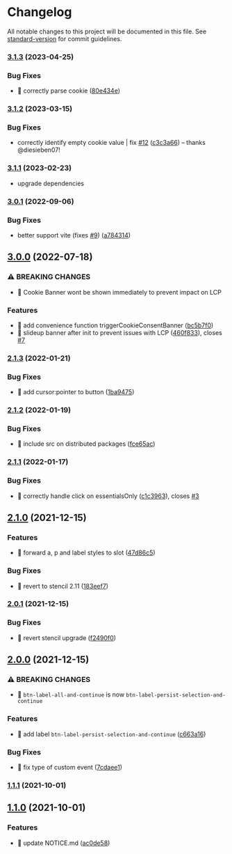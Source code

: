# Changelog

All notable changes to this project will be documented in this file. See [standard-version](https://github.com/conventional-changelog/standard-version) for commit guidelines.

### [3.1.3](https://github.com/porscheofficial/cookie-consent-banner/compare/v3.1.2...v3.1.3) (2023-04-25)


### Bug Fixes

* 🐛 correctly parse cookie ([80e434e](https://github.com/porscheofficial/cookie-consent-banner/commit/80e434e4b0f5c4af74b746b46241f0d8bbdeafcc))

### [3.1.2](https://github.com/porscheofficial/cookie-consent-banner/compare/v3.1.1...v3.1.2) (2023-03-15)


### Bug Fixes

* correctly identify empty cookie value | fix [#12](https://github.com/porscheofficial/cookie-consent-banner/issues/12) ([c3c3a66](https://github.com/porscheofficial/cookie-consent-banner/commit/c3c3a661fea8f865fe48088ccb127af80a85b446)) – thanks @diesieben07!

### [3.1.1](https://github.com/porscheofficial/cookie-consent-banner/compare/v3.0.1...v3.1.1) (2023-02-23)

- upgrade dependencies

### [3.0.1](https://github.com/porscheofficial/cookie-consent-banner/compare/v3.0.0...v3.0.1) (2022-09-06)

### Bug Fixes

- better support vite (fixes [#9](https://github.com/porscheofficial/cookie-consent-banner/issues/9)) ([a784314](https://github.com/porscheofficial/cookie-consent-banner/commit/a7843149dc27c769b589771246f177148fa2f626))

## [3.0.0](https://github.com/porscheofficial/cookie-consent-banner/compare/v2.1.3...v3.0.0) (2022-07-18)

### ⚠ BREAKING CHANGES

- 🧨 Cookie Banner wont be shown immediately to prevent impact on LCP

### Features

- 🎸 add convenience function triggerCookieConsentBanner ([bc5b7f0](https://github.com/porscheofficial/cookie-consent-banner/commit/bc5b7f06f0df7f537b9c7180bd0e82e03dfb74b9))
- 🎸 slideup banner after init to prevent issues with LCP ([460f833](https://github.com/porscheofficial/cookie-consent-banner/commit/460f833b76f2ce1b116301cbbb226cf9f318ff42)), closes [#7](https://github.com/porscheofficial/cookie-consent-banner/issues/7)

### [2.1.3](https://github.com/porscheofficial/cookie-consent-banner/compare/v2.1.2...v2.1.3) (2022-01-21)

### Bug Fixes

- 🐛 add cursor:pointer to button ([1ba9475](https://github.com/porscheofficial/cookie-consent-banner/commit/1ba94752c7bb59e455722df512816534acf91cb9))

### [2.1.2](https://github.com/porscheofficial/cookie-consent-banner/compare/v2.1.1...v2.1.2) (2022-01-19)

### Bug Fixes

- 🐛 include src on distributed packages ([fce65ac](https://github.com/porscheofficial/cookie-consent-banner/commit/fce65ac9d20d1665bafdc982dfd905ecabd8d9ae))

### [2.1.1](https://github.com/porscheofficial/cookie-consent-banner/compare/v2.1.0...v2.1.1) (2022-01-17)

### Bug Fixes

- 🐛 correctly handle click on essentialsOnly ([c1c3963](https://github.com/porscheofficial/cookie-consent-banner/commit/c1c3963dfda3a9c138e6c4db859e65875fdfa17f)), closes [#3](https://github.com/porscheofficial/cookie-consent-banner/issues/3)

## [2.1.0](https://github.com/porscheofficial/cookie-consent-banner/compare/v2.0.1...v2.1.0) (2021-12-15)

### Features

- 🎸 forward a, p and label styles to slot ([47d86c5](https://github.com/porscheofficial/cookie-consent-banner/commit/47d86c540cfb1649b03cadb780ac295cf4ac4045))

### Bug Fixes

- 🐛 revert to stencil 2.11 ([183eef7](https://github.com/porscheofficial/cookie-consent-banner/commit/183eef76b38bfdf8ecff55a43e0366c9bd807eaa))

### [2.0.1](https://github.com/porscheofficial/cookie-consent-banner/compare/v2.0.0...v2.0.1) (2021-12-15)

### Bug Fixes

- 🐛 revert stencil upgrade ([f2490f0](https://github.com/porscheofficial/cookie-consent-banner/commit/f2490f0bd8e183bce50477981cda8de178eb4d4c))

## [2.0.0](https://github.com/porscheofficial/cookie-consent-banner/compare/v1.1.1...v2.0.0) (2021-12-15)

### ⚠ BREAKING CHANGES

- 🧨 `btn-label-all-and-continue` is now `btn-label-persist-selection-and-continue`

### Features

- 🎸 add label `btn-label-persist-selection-and-continue` ([c663a16](https://github.com/porscheofficial/cookie-consent-banner/commit/c663a16e08417e06b9561472979b3980d0224e99))

### Bug Fixes

- 🐛 fix type of custom event ([7cdaee1](https://github.com/porscheofficial/cookie-consent-banner/commit/7cdaee12628cd755ada707eb2a44bdc2f2b6d916))

### [1.1.1](https://github.com/porscheofficial/cookie-consent-banner/compare/v1.1.0...v1.1.1) (2021-10-01)

## [1.1.0](https://github.com/porscheofficial/cookie-consent-banner/compare/v1.0.0...v1.1.0) (2021-10-01)

### Features

- 🎸 update NOTICE.md ([ac0de58](https://github.com/porscheofficial/cookie-consent-banner/commit/ac0de58631006e4d0fdf2d5fb15252bebf2d6fa1))
